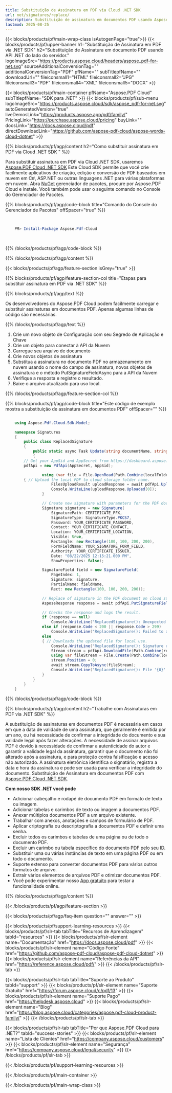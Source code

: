 ```yaml
---
title: Substituição de Assinatura em PDF via Cloud .NET SDK
url: net/signatures/replace/
description: Substituição de assinatura em documentos PDF usando Aspose.PDF Cloud SDK para .NET. Assine documentos PDF.
lastmod: 2025-08-25
---
```


{{< blocks/products/pf/main-wrap-class isAutogenPage="true">}}
{{< blocks/products/pf/upper-banner h1="Substituição de Assinatura em PDF via .NET SDK" h2="Substituição de Assinatura em documento PDF usando API .NET do lado do servidor." logoImageSrc="https://products.aspose.cloud/headers/aspose_pdf-for-net.svg" sourceAdditionalConversionTag="" additionalConversionTag="PDF" pfName="" subTitlepfName="" downloadUrl="" fileiconsmall1="HTML" fileiconsmall2="JPG" fileiconsmall3="PDF" fileiconsmall4="XML" fileiconsmall5="DOCX" >}}

{{< blocks/products/pf/main-container pfName="Aspose.PDF Cloud" subTitlepfName="SDK para .NET" >}}
{{< blocks/products/pf/sub-menu logoImageSrc="https://products.aspose.cloud/sdk/aspose_pdf-for-net.svg"
autoGeneratedVersion="true"
liveDemosLink="https://products.aspose.app/pdf/family/" PricingLink="https://purchase.aspose.cloud/pricing" buyLink="" docsLink="https://docs.aspose.cloud/pdf"  directDownloadLink="https://github.com/aspose-pdf-cloud/aspose-words-cloud-dotnet" >}}

{{% blocks/products/pf/agp/content h2="Como substituir assinatura em PDF via Cloud .NET SDK " %}}

Para substituir assinatura em PDF via Cloud .NET SDK, usaremos
[Aspose.PDF Cloud .NET SDK](https://products.aspose.cloud/pdf/net/)
Este Cloud SDK permite que você crie facilmente aplicativos de criação, edição e conversão de PDF baseados em nuvem em C#, ASP.NET ou outras linguagens .NET para várias plataformas em nuvem. Abra
[NuGet](https://www.nuget.org/packages/Aspose.Pdf-Cloud)
gerenciador de pacotes, procure por
Aspose.PDF Cloud
e instale. Você também pode usar o seguinte comando no Console do Gerenciador de Pacotes.

{{% blocks/products/pf/agp/code-block title="Comando do Console do Gerenciador de Pacotes" offSpacer="true" %}}

```powershell

     
    PM> Install-Package Aspose.Pdf-Cloud
     
     

```

{{% /blocks/products/pf/agp/code-block %}}

{{% /blocks/products/pf/agp/content %}}

{{< blocks/products/pf/agp/feature-section isGrey="true" >}}

{{% blocks/products/pf/agp/feature-section-col title="Etapas para substituir assinatura em PDF via .NET SDK" %}}

{{% blocks/products/pf/agp/text %}}

Os desenvolvedores do Aspose.PDF Cloud podem facilmente carregar e substituir assinaturas em documentos PDF. Apenas algumas linhas de código são necessárias.

{{% /blocks/products/pf/agp/text %}}

1. Crie um novo objeto de Configuração com seu Segredo de Aplicação e Chave
1. Crie um objeto para conectar à API da Nuvem
1. Carregue seu arquivo de documento
1. Crie novos objetos de assinatura
1. Substitua a assinatura no documento PDF no armazenamento em nuvem usando o nome do campo de assinatura, novos objetos de assinatura e o método PutSignatureFieldAsync para a API da Nuvem
1. Verifique a resposta e registre o resultado.
1. Baixe o arquivo atualizado para uso local.

{{% /blocks/products/pf/agp/feature-section-col %}}

{{% blocks/products/pf/agp/code-block title="Este código de exemplo mostra a substituição de assinatura em documentos PDF" offSpacer="" %}}

```cs

    using Aspose.Pdf.Cloud.Sdk.Model;

    namespace Signatures
    {
        public class ReplacedSignature
        {
            public static async Task Update(string documentName, string fieldName, string outputName, string remoteFolder)
            {
		// Get your AppSid and AppSecret from https://dashboard.aspose.cloud (free registration required). 
		pdfApi = new PdfApi(AppSecret, AppSid);

                using (var file = File.OpenRead(Path.Combine(localFolder, documentName)))
		{ // Upload the local PDF to cloud storage folder name.
                    FilesUploadResult uploadResponse = await pdfApi.UploadFileAsync(Path.Combine(remoteFolder, documentName), documentName);
                    Console.WriteLine(uploadResponse.Uploaded[0]);
                }

                // Create new signature with parameters for the PDF document on cloud storage.
                Signature signature = new Signature(
                    SignaturePath: CERTIFICATE_PFX,
                    SignatureType: SignatureType.PKCS7,
                    Password: YOUR_CERTIFICATE_PASSWORD,
                    Contact: YOUR_CERTIFICATE_CONTACT,
                    Location: YOUR_CERTIFICATE_LOCATION,
                    Visible: true,
                    Rectangle: new Rectangle(100, 100, 200, 200),
                    FormFieldName: YOUR_SIGNATURE_FORM_FIELD,
                    Authority: YOUR_CERTIFICATE_ISSUER,
                    Date: "08/22/2025 12:15:21.000 PM",
                    ShowProperties: false);

                SignatureField field = new SignatureField(
                    PageIndex: 1,
                    Signature: signature,
                    PartialName: fieldName,
                    Rect: new Rectangle(100, 100, 200, 200));

                // Replace of signature in the PDF document on cloud storage.
                AsposeResponse response = await pdfApi.PutSignatureFieldAsync(documentName, fieldName, field, folder: remoteFolder);

                // Checks the response and logs the result.
                if (response == null)
                    Console.WriteLine("ReplacedSignature(): Unexpected error!");
                else if (response.Code < 200 || response.Code > 299)
                    Console.WriteLine("ReplacedSignature(): Failed to append Pdf document signature.");
                else
                { // Downloads the updated file for local use.
                    Console.WriteLine("ReplacedSignature(): Signature replaced successfully in the Pdf document '{0}'.", documentName);
                    Stream stream = pdfApi.DownloadFile(Path.Combine(remoteFolder, documentName));
                    using var fileStream = File.Create(Path.Combine(localFolder, outputName));
                    stream.Position = 0;
                    await stream.CopyToAsync(fileStream);
                    Console.WriteLine("ReplacedSignature(): File '{0}' successfully downloaded.", outputName);
                }
            }
        }
    }

```

{{% /blocks/products/pf/agp/code-block %}}

{{% blocks/products/pf/agp/content h2="Trabalhe com Assinaturas em PDF via .NET SDK" %}}

A substituição de assinaturas em documentos PDF é necessária em casos em que a data de validade de uma assinatura, que geralmente é emitida por um ano, ou há necessidade de confirmar a integridade do documento e sua validade legal após fazer alterações. A necessidade de assinar arquivos PDF é devido à necessidade de confirmar a autenticidade do autor e garantir a validade legal da assinatura, garantir que o documento não foi alterado após a assinatura, e para proteção contra falsificação e acesso não autorizado. A assinatura eletrônica identifica o signatário, registra a data e hora da assinatura e pode ser usada para verificar a integridade do documento.
Substituição de Assinatura em documentos PDF com [Aspose.PDF Cloud .NET SDK](https://products.aspose.cloud/pdf/net/).

**Com nosso SDK .NET você pode**

+ Adicionar cabeçalho e rodapé de documento PDF em formato de texto ou imagem.
+ Adicionar tabelas e carimbos de texto ou imagem a documentos PDF.
+ Anexar múltiplos documentos PDF a um arquivo existente.
+ Trabalhar com anexos, anotações e campos de formulário de PDF.
+ Aplicar criptografia ou descriptografia a documentos PDF e definir uma senha.
+ Excluir todos os carimbos e tabelas de uma página ou de todo o documento PDF.
+ Excluir um carimbo ou tabela específico do documento PDF pelo seu ID.
+ Substituir uma ou várias instâncias de texto em uma página PDF ou em todo o documento.
+ Suporte extenso para converter documentos PDF para vários outros formatos de arquivo.
+ Extrair vários elementos de arquivos PDF e otimizar documentos PDF.
+ Você pode experimentar nosso [App gratuito](https://products.aspose.app/pdf/family) para testar a funcionalidade online.

{{% /blocks/products/pf/agp/content %}}

{{< /blocks/products/pf/agp/feature-section >}}

{{< blocks/products/pf/agp/faq-item question="" answer="" >}}

{{< blocks/products/pf/support-learning-resources >}}
{{< blocks/products/pf/slr-tab tabTitle="Recursos de Aprendizagem" tabId="resources" >}}
{{< blocks/products/pf/slr-element name="Documentação" href="https://docs.aspose.cloud/pdf" >}}
{{< blocks/products/pf/slr-element name="Código Fonte" href="https://github.com/aspose-pdf-cloud/aspose-pdf-cloud-dotnet" >}}
{{< blocks/products/pf/slr-element name="Referências da API" href="https://reference.aspose.cloud/pdf/" >}}
{{< /blocks/products/pf/slr-tab >}}

{{< blocks/products/pf/slr-tab tabTitle="Suporte ao Produto" tabId="support" >}}
{{< blocks/products/pf/slr-element name="Suporte Gratuito" href="https://forum.aspose.cloud/c/pdf/13" >}}
{{< blocks/products/pf/slr-element name="Suporte Pago" href="https://helpdesk.aspose.cloud" >}}
{{< blocks/products/pf/slr-element name="Blog" href="https://blog.aspose.cloud/categories/aspose.pdf-cloud-product-family/" >}}
{{< /blocks/products/pf/slr-tab >}}

{{< blocks/products/pf/slr-tab tabTitle="Por que Aspose.PDF Cloud para .NET?" tabId="success-stories" >}}
{{< blocks/products/pf/slr-element name="Lista de Clientes" href="https://company.aspose.cloud/customers" >}}
{{< blocks/products/pf/slr-element name="Segurança" href="https://company.aspose.cloud/legal/security" >}}
{{< /blocks/products/pf/slr-tab >}}

{{< /blocks/products/pf/support-learning-resources >}}

{{< /blocks/products/pf/main-container >}}

{{< /blocks/products/pf/main-wrap-class >}}


